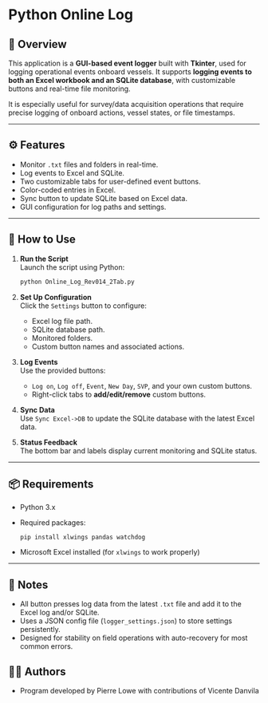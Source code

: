 
# Python Online Log

## 📝 Overview

This application is a **GUI-based event logger** built with **Tkinter**, used for logging operational events onboard vessels. It supports **logging events to both an Excel workbook and an SQLite database**, with customizable buttons and real-time file monitoring.

It is especially useful for survey/data acquisition operations that require precise logging of onboard actions, vessel states, or file timestamps.

---

## ⚙️ Features

- Monitor `.txt` files and folders in real-time.
- Log events to Excel and SQLite.
- Two customizable tabs for user-defined event buttons.
- Color-coded entries in Excel.
- Sync button to update SQLite based on Excel data.
- GUI configuration for log paths and settings.

---

## 🚀 How to Use

1. **Run the Script**  
   Launch the script using Python:
   ```bash
   python Online_Log_Rev014_2Tab.py
   ```

2. **Set Up Configuration**  
   Click the `Settings` button to configure:
   - Excel log file path.
   - SQLite database path.
   - Monitored folders.
   - Custom button names and associated actions.

3. **Log Events**  
   Use the provided buttons:
   - `Log on`, `Log off`, `Event`, `New Day`, `SVP`, and your own custom buttons.
   - Right-click tabs to **add/edit/remove** custom buttons.

4. **Sync Data**  
   Use `Sync Excel->DB` to update the SQLite database with the latest Excel data.

5. **Status Feedback**  
   The bottom bar and labels display current monitoring and SQLite status.

---

## 📦 Requirements

- Python 3.x
- Required packages:
  ```
  pip install xlwings pandas watchdog
  ```

- Microsoft Excel installed (for `xlwings` to work properly)

---

## 🛟 Notes

- All button presses log data from the latest `.txt` file and add it to the Excel log and/or SQLite.
- Uses a JSON config file (`logger_settings.json`) to store settings persistently.
- Designed for stability on field operations with auto-recovery for most common errors.

## ✍🏻 Authors
- Program developed by Pierre Lowe with contributions of Vicente Danvila